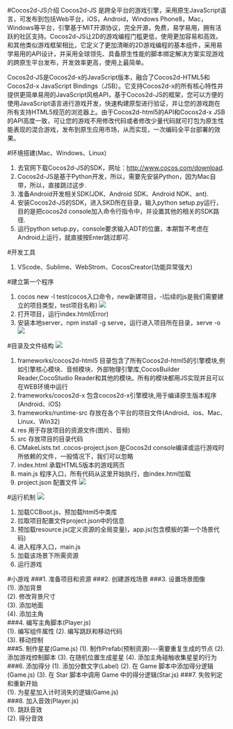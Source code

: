 #Cocos2d-JS介绍
Cocos2d-JS 是跨全平台的游戏引擎，采用原生JavaScript语言，可发布到包括Web平台，iOS，Android，Windows Phone8，Mac，Windows等平台，引擎基于MIT开源协议，完全开源，免费，易学易用，拥有活跃的社区支持。Cocos2d-JS让2D的游戏编程门槛更低，使用更加容易和高效。和其他类似游戏框架相比，它定义了更加清晰的2D游戏编程的基本组件，采用易学易用的API设计，并采用全球领先、具备原生性能的脚本绑定解决方案实现游戏的跨原生平台发布，开发效率更高，使用上最简单。

Cocos2d-JS是Cocos2d-x的JavaScript版本，融合了Cocos2d-HTML5和Cocos2d-x JavaScript Bindings（JSB）。它支持Cocos2d-x的所有核心特性并提供更简单易用的JavaScript风格API，基于Cocos2d-JS的框架，您可以方便的使用JavaScript语言进行游戏开发，快速构建原型进行验证，并让您的游戏跑在所有支持HTML5规范的浏览器上。由于Cocos2d-html5的API和Cocos2d-x JSB的API高度一致，可让您的游戏不用修改代码或者修改少量代码就可打包为原生性能表现的混合游戏，发布到原生应用市场，从而实现，一次编码全平台部署的效果。

#环境搭建(Mac、Windows、Linux)
1. 去官网下载Cocos2d-JS的SDK，网址：http://www.cocos.com/download.  
2. Cocos2d-JS是基于Python开发，所以，需要先安装Python，因为Mac自带，所以，直接跳过这步.
3. 准备Android开发相关SDK(JDK、Android SDK、Android NDK、ant).
4. 安装Cocos2d-JS的SDK，进入SKD所在目录，输入python setup.py运行，目的是把cocos2d console加入命令行指令中，并设置其他的相关的SDK路径.
5. 运行python setup.py，console要求输入ADT的位置，本期暂不考虑在Android上运行，就直接按Enter跳过即可.

#开发工具
1. VScode、Sublime、WebStrom、CocosCreator(功能异常强大)

#建立第一个程序
1. cocos new -l test(cocos入口命令，new新建项目，-l后续的js是我们需要建立的项目类型，test项目名称)
![](/Users/yuxishixiong/study/Cocos2d-JS/res/newTest.png)
2. 打开项目，运行index.html(Error)
3. 安装本地server，npm install -g serve，运行进入项目所在目录，serve -o
![](/Users/yuxishixiong/study/Cocos2d-JS/res/serve.png)

#目录及文件结构
![](/Users/yuxishixiong/study/Cocos2d-JS/res/picture.png)  
1. frameworks/cocos2d-html5 目录包含了所有Cocos2d-html5的引擎模块,例如引擎核心模块、音频模块、外部物理引擎库,CocosBuilder Reader,CocoStudio Reader和其他的模块。所有的模块都用JS实现并且可以在WEB环境中运行  
2. frameworks/cocos2d-x 包含cocos2d-x引擎模块,用于编译原生版本程序(Android、iOS)  
3. frameworks/runtime-src 存放在各个平台的项目文件(Android、ios、Mac、Linux、Win32)  
4. res 用于存放项目的资源文件(图片、音频)  
5. src 存放项目的目录代码  
6. CMakeLists.txt .cocos-project.json 是Cocos2d console编译或运行游戏时所依赖的文件，一般情况下，我们可以忽略  
7. index.html 承载HTML5版本的游戏网页   
8. main.js 程序入口，所有代码从这里开始执行，由index.html加载  
9. project.json 配置文件
![](/Users/yuxishixiong/study/Cocos2d-JS/res/project.png)

#运行机制
![](/Users/yuxishixiong/study/Cocos2d-JS/res/run.png)  
1. 加载CCBoot.js，预加载html5中类库  
2. 拉取项目配置文件project.json中的信息  
3. 预加载resource.js(定义资源的全局变量)，app.js(包含模板的第一个场景代码)  
4. 进入程序入口，main.js  
5. 加载该场景下所需资源  
6. 运行游戏

#小游戏
###1. 准备项目和资源
###2. 创建游戏场景
###3. 设置场景图像  
	(1). 添加背景  
	(2). 修改背景尺寸  
	(3). 添加地面  
	(4). 添加主角  
###4. 编写主角脚本(Player.js)  
	(1). 编写组件属性
	(2). 编写跳跃和移动代码  
	(3). 移动控制  
###5. 制作星星(Game.js)
	(1). 制作Prefab(预制资源)---需要重复生成的节点
	(2). 添加游戏控制脚本
	(3). 在随机位置生成星星
	(4). 添加主角碰触收集星星的行为
###6. 添加得分
	(1). 添加分数文字(Label)
	(2). 在 Game 脚本中添加得分逻辑(Game.js)
	(3). 在 Star 脚本中调用 Game 中的得分逻辑(Star.js)
###7. 失败判定和重新开始  
	(1). 为星星加入计时消失的逻辑(Game.js)  
###8. 加入音效(Player.js)  
	(1). 跳跃音效  
	(2). 得分音效


